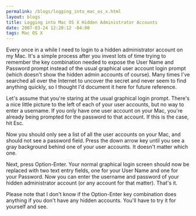 ```yaml
--- 
permalink: /blogs/logging_into_mac_os_x.html
layout: blogs
title: Logging into Mac OS X Hidden Administrator Accounts
date: 2007-03-24 12:20:12 -04:00
tags: Mac OS X
---
```

Every once in a while I need to login to a hidden administrator account on my Mac. It's a simple process after you invest lots of time trying to remember the key combination needed to expose the User Name and Password prompt instead of the usual graphical user account login prompt (which doesn't show the hidden admin accounts of course). Many times I've searched all over the Internet to uncover the secret and never seem to find anything quickly, so I thought I'd document it here for future reference.

Let's assume that you're staring at the usual graphical login prompt. There's a nice little picture to the left of each of your user accounts, but no way to enter a username. If you only have one user account on your Mac, you're already being prompted for the password to that account. If this is the case, hit Esc.

Now you should only see a list of all the user accounts on your Mac, and should not see a password field. Press the down arrow key until you see a gray background behind one of your user accounts. It doesn't matter which one.

Next, press Option-Enter. Your normal graphical login screen should now be replaced with two text entry fields, one for your User Name and one for your Password. Now you can enter the username and password of your hidden administrator account (or any account for that matter). That's it.

Please note that I don't know if the Option-Enter key combination does anything if you don't have any hidden accounts. You'll have to try it for yourself and see. 
